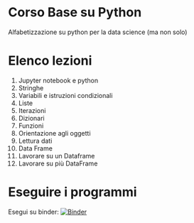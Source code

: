 # Corso Base su Python

Alfabetizzazione su python per la data science (ma non solo)

# Elenco lezioni

   1. Jupyter notebook e python
   1. Stringhe
   1. Variabili e istruzioni condizionali
   1. Liste 
   1. Iterazioni 
   1. Dizionari 
   1. Funzioni
   1. Orientazione agli oggetti
   1. Lettura dati 
   1. Data Frame
   1. Lavorare su un Dataframe 
   1. Lavorare su più DataFrame

# Eseguire i programmi

Esegui su binder: [![Binder](https://mybinder.org/badge.svg)](https://hub.mybinder.org/user/alfabetizzazion-lfabetizzazione-sgezpju9/tree)
